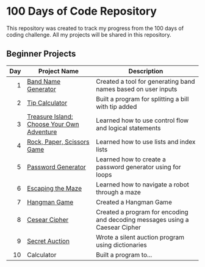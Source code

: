 # 100 Days of Code Repository

This repository was created to track my progress from the 100 days of coding challenge. All my projects will be shared in this repository.

## Beginner Projects

| Day | Project Name | Description|
|-----:|-------------|-------------|
| 1| [Band Name Generator](Day01-Band_Name_Generator)| Created a tool for generating band names based on user inputs|
|2|[Tip Calculator](https://github.com/madelinecambo/100_Days_Of_Code_Python/tree/master/Day2-Tip_Calculator)| Built a program for splitting a bill with tip added|
|3|[Treasure Island: Choose Your Own Adventure](https://github.com/madelinecambo/100_Days_Of_Code_Python/tree/master/Day3-Treasure_Island_Game)|Learned how to use control flow and logical statements|
|4| [Rock, Paper, Scissors Game](https://github.com/madelinecambo/100_Days_Of_Code_Python/tree/master/Day4-Rock_Paper_Scissors_Game)|Learned how to use lists and index lists|
|5|[Password Generator]()|Learned how to create a password generator using for loops|
|6|[Escaping the Maze]()|Learned how to navigate a robot through a maze|
|7| [Hangman Game]()|Created a Hangman Game|
|8|[Cesear Cipher](https://github.com/madelinecambo/100_Days_Of_Code_Python/tree/master/Day8-Caesar-Cipher)|Created a program for encoding and decoding messages using a Caesear Cipher|
|9|[Secret Auction](https://github.com/madelinecambo/100_Days_Of_Code_Python/tree/master/Day9-Silent_Auction)| Wrote a silent auction program using dictionaries|
|10|Calculator|Built a program to...|

